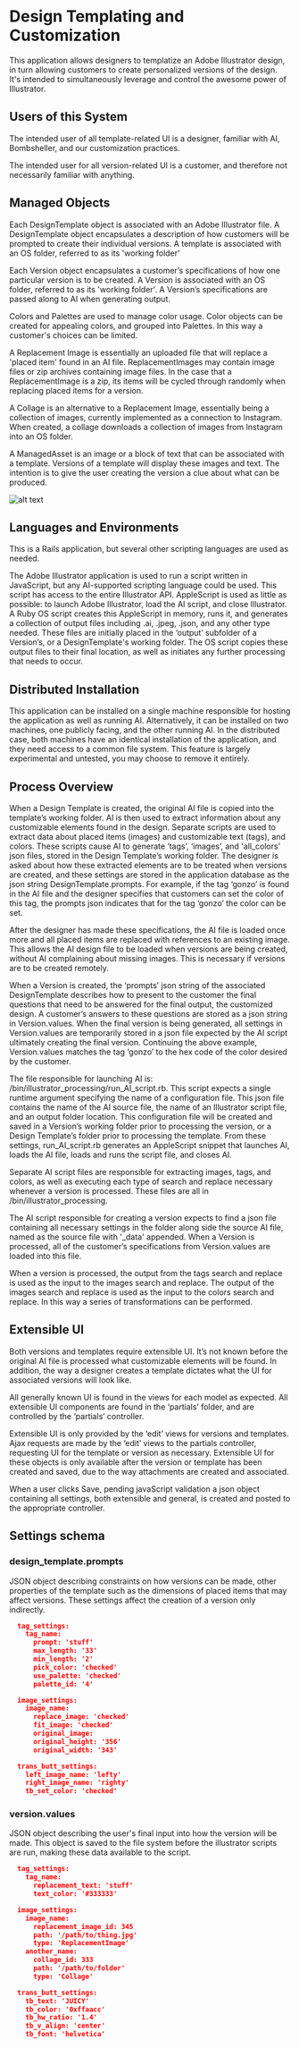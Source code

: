 # Design Templating and Customization

This application allows designers to templatize an Adobe Illustrator design, in turn allowing customers to create personalized versions of the design.  It's intended to simultaneously leverage and control the awesome power of Illustrator.

## Users of this System

The intended user of all template-related UI is a designer, familiar with AI, Bombsheller, and our customization practices.

The intended user for all version-related UI is a customer, and therefore not necessarily familiar with anything.

## Managed Objects

Each DesignTemplate object is associated with an Adobe Illustrator file.  A DesignTemplate object encapsulates a description of how customers will be prompted to create their individual versions.  A template is associated with an OS folder, referred to as its 'working folder'

Each Version object encapsulates a customer’s specifications of how one particular version is to be created.  A Version is associated with an OS folder, referred to as its 'working folder'.  A Version’s specifications are passed along to AI when generating output.

Colors and Palettes are used to manage color usage.  Color objects can be created for appealing colors, and grouped into Palettes. In this way a customer's choices can be limited.

A Replacement Image is essentially an uploaded file that will replace a 'placed item' found in an AI file.  ReplacementImages may contain image files or zip archives containing image files. In the case that a ReplacementImage is a zip, its items will be cycled through randomly when replacing placed items for a version.

A Collage is an alternative to a Replacement Image, essentially being a collection of images, currently implemented as a connection to Instagram.  When created, a collage downloads a collection of images from Instagram into an OS folder.

A ManagedAsset is an image or a block of text that can be associated with a template.  Versions of a template will display these images and text.  The intention is to give the user creating the version a clue about what can be produced.


![alt text]( https://github.com/bttalisman/design_customization/blob/master/diagram.jpg "Diagram")

## Languages and Environments

This is a Rails application, but several other scripting languages are used as needed.

The Adobe Illustrator application is used to run a script written in JavaScript, but any AI-supported scripting language could be used.  This script has access to the entire Illustrator API.  AppleScript is used as little as possible: to launch Adobe Illustrator, load the AI script, and close Illustrator.  A Ruby OS script creates this AppleScript in memory, runs it, and generates a collection of output files including .ai, .jpeg, .json, and any other type needed.  These files are initially placed in the ‘output’ subfolder of a Version’s,
or a DesignTemplate's working folder. The OS script copies these output files to their final location, as well as initiates any further processing that needs to occur.

## Distributed Installation

This application can be installed on a single machine responsible for hosting the application as well as running AI.  Alternatively, it can be installed on two machines, one publicly facing, and the other running AI.  In the distributed case, both machines have an identical installation of the application, and they need access to a common file system. This
feature is largely experimental and untested, you may choose to remove it entirely.

## Process Overview

When a Design Template is created, the original AI file is copied into the template’s working folder. AI is then used to extract information about any customizable elements found in the design.  Separate scripts are used to extract data about placed items (images) and customizable text (tags), and colors.  These scripts cause AI to generate ‘tags’, ‘images’, and 'all_colors' json files, stored in the Design Template’s working folder.  The designer is asked about how these extracted elements are to be treated when versions are created, and these settings are stored in the application database as the json string DesignTemplate.prompts.  For example, if the tag ‘gonzo’ is found in the AI file and the designer specifies that customers can set the color of this tag, the prompts json indicates that for the tag ‘gonzo’ the color can be set.

After the designer has made these specifications, the AI file is loaded once more and all placed items are replaced with references to an existing image. This allows the AI design file to be loaded when versions are being created, without AI complaining about missing images.  This is necessary if versions are to be created remotely.

When a Version is created, the ‘prompts’ json string of the associated DesignTemplate describes how to present to the customer the final questions that need to be answered for the final output, the customized design.  A customer’s answers to these questions are stored as a json string in Version.values.  When the final version is being generated, all settings in Version.values are temporarily stored in a json file expected by the AI script ultimately creating the final version.  Continuing the above example, Version.values matches the tag ‘gonzo’ to the hex code of the color desired by the customer.

The file responsible for launching AI is: /bin/illustrator_processing/run_AI_script.rb.  This script expects a single runtime argument specifying the name of a configuration file.  This json file contains the name of the AI source file, the name of an Illustrator script file, and an output folder location.  This configuration file will be created and saved in a Version’s working folder prior to processing the version, or a Design Template’s folder prior to processing the template.  From these settings, run_AI_script.rb generates an AppleScript snippet that launches AI, loads the AI file, loads and runs the script file, and closes AI.

Separate AI script files are responsible for extracting images, tags, and colors, as well as executing each type of search and replace necessary whenever a version is processed.  These files are all in /bin/illustrator_processing.

The AI script responsible for creating a version expects to find a json file containing all necessary settings in the folder along side the source AI file, named as the source file with '\_data' appended.  When a Version is processed, all of the customer’s specifications from Version.values are loaded into this file.

When a version is processed, the output from the tags search and replace is used as the input to the images search and replace.  The output of the images search and replace is used as the input to the colors search and replace.  In this way a series of transformations can be performed.

## Extensible UI

Both versions and templates require extensible UI.  It’s not known before the original AI file is processed what customizable elements will be found.  In addition, the way a designer creates a template dictates what the UI for associated versions will look like.  

All generally known UI is found in the views for each model as expected.  All extensible UI components are found in the ‘partials’ folder, and are controlled by the ‘partials’ controller.

Extensible UI is only provided by the ‘edit’ views for versions and templates.  Ajax requests are made by the ‘edit’ views to the partials controller, requesting UI for the template or version as necessary.  Extensible UI for these objects is only available after the version or template has been created and saved, due to the way attachments are created and associated.

When a user clicks Save, pending javaScript validation a json object containing all settings, both extensible and general, is created and posted to the appropriate controller.


## Settings schema

### design_template.prompts

JSON object describing constraints on how versions can be made, other properties of the template such as the dimensions of placed items that may affect versions.  These settings affect the creation of a version only indirectly.

```json
  tag_settings:
    tag_name:
      prompt: 'stuff'
      max_length: '33'
      min_length: '2'
      pick_color: 'checked'
      use_palette: 'checked'
      palette_id: '4'

  image_settings:
    image_name:
      replace_image: 'checked'
      fit_image: 'checked'
      original_image:
      original_height: '356'
      original_width: '343'

  trans_butt_settings:
    left_image_name: 'lefty'
    right_image_name: 'righty'
    tb_set_color: 'checked'
```

### version.values

JSON object describing the user's final input into how the version will be made.  This object is saved to the file system before the illustrator scripts are run, making these data available to the script.

```json
  tag_settings:
    tag_name:
      replacement_text: 'stuff'
      text_color: '#333333'

  image_settings:
    image_name:
      replacement_image_id: 345
      path: '/path/to/thing.jpg'
      type: 'ReplacementImage'
    another_name:
      collage_id: 333
      path: '/path/to/folder'
      type: 'Collage'

  trans_butt_settings:
    tb_text: 'JUICY'
    tb_color: '0xffaacc'
    tb_hw_ratio: '1.4'
    tb_v_align: 'center'
    tb_font: 'helvetica'
```
